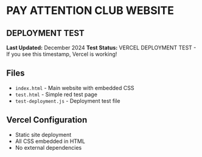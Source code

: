# PAY ATTENTION CLUB WEBSITE

## DEPLOYMENT TEST
**Last Updated:** December 2024
**Test Status:** VERCEL DEPLOYMENT TEST - If you see this timestamp, Vercel is working!

## Files
- `index.html` - Main website with embedded CSS
- `test.html` - Simple red test page
- `test-deployment.js` - Deployment test file

## Vercel Configuration
- Static site deployment
- All CSS embedded in HTML
- No external dependencies



